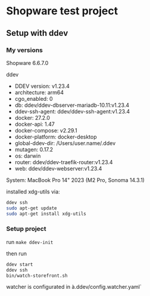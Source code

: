 # Shopware test project

## Setup with ddev

### My versions

Shopware 6.6.7.0

ddev

- DDEV version: v1.23.4
- architecture: arm64
- cgo_enabled: 0
- db: ddev/ddev-dbserver-mariadb-10.11:v1.23.4
- ddev-ssh-agent: ddev/ddev-ssh-agent:v1.23.4
- docker: 27.2.0
- docker-api: 1.47
- docker-compose: v2.29.1
- docker-platform: docker-desktop
- global-ddev-dir: /Users/user.name/.ddev
- mutagen: 0.17.2
- os: darwin
- router: ddev/ddev-traefik-router:v1.23.4
- web: ddev/ddev-webserver:v1.23.4

System: MacBook Pro 14" 2023 (M2 Pro, Sonoma 14.3.1)

installed xdg-utils via:

```zsh
ddev ssh
sudo apt-get update
sudo apt-get install xdg-utils
```

### Setup project

run `make ddev-init`

then run
```zsh
ddev start
ddev ssh
bin/watch-storefront.sh
```

watcher is configurated in à.ddev/config.watcher.yaml`